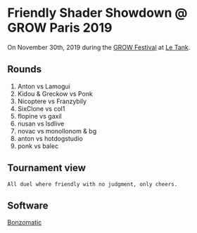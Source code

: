 # Friendly Shader Showdown @ GROW Paris 2019

On November 30th, 2019 during the [GROW Festival](https://www.grow.paris/) at [Le Tank](https://letank.fr/).

## Rounds

1. Anton vs Lamogui
2. Kidou & Greckow vs Ponk
3. Nicoptere vs Franzybily
4. SixClone vs col1
5. flopine vs gaxil
6. nusan vs lsdlive
7. novac vs monollonom & bg
8. anton vs hotdogstudio
9. ponk vs balec

## Tournament view

```
All duel where friendly with no judgment, only cheers.
```

## Software

[Bonzomatic](https://github.com/Gargaj/Bonzomatic)
